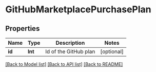 # GitHubMarketplacePurchasePlan

## Properties
Name | Type | Description | Notes
------------ | ------------- | ------------- | -------------
**id** | **Int** | Id of the GitHub plan | [optional] 

[[Back to Model list]](../README.md#documentation-for-models) [[Back to API list]](../README.md#documentation-for-api-endpoints) [[Back to README]](../README.md)



